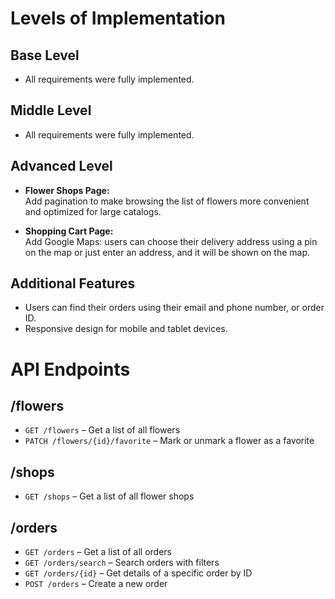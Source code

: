 # Levels of Implementation

## Base Level
-  All requirements were fully implemented.


## Middle Level
- All requirements were fully implemented.

## Advanced Level
 - **Flower Shops Page:**  
 Add pagination to make browsing the list of flowers more convenient and optimized for
large catalogs.

- **Shopping Cart Page:**  
 Add Google Maps: users can choose their delivery address using a pin on the map or just enter an
address, and it will be shown on the map.


## Additional Features
- Users can find their orders using their email and phone number, or order ID.
- Responsive design for mobile and tablet devices.

# API Endpoints

## /flowers

- `GET /flowers` – Get a list of all flowers 
- `PATCH /flowers/{id}/favorite` – Mark or unmark a flower as a favorite 

## /shops

- `GET /shops` – Get a list of all flower shops 

## /orders

- `GET /orders` – Get a list of all orders
- `GET /orders/search` – Search orders with filters 
- `GET /orders/{id}` – Get details of a specific order by ID 
- `POST /orders` – Create a new order 


